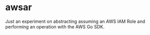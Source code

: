# awsar

Just an experiment on abstracting assuming an AWS IAM Role and performing an operation with the AWS Go SDK.